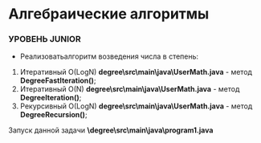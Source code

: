 #  Алгебраические алгоритмы  #

### УРОВЕНЬ JUNIOR ###

* Реализоватьалгоритм возведения числа в степень:
1. Итеративный O(LogN) **degree\src\main\java\UserMath.java** - метод **DegreeFastIteration()**;
2. Итеративный O(N) **degree\src\main\java\UserMath.java** - метод **DegreeIteration()**;
3. Рекурсивный O(LogN) **degree\src\main\java\UserMath.java** - метод **DegreeRecursion()**;

Запуск данной задачи **\degree\src\main\java\program1.java**

